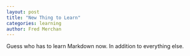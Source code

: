 ```yaml
---
layout: post
title: "New Thing to Learn"
categories: learning
author: Fred Merchan
---
```


Guess who has to learn Markdown now. In addition to everything else.
